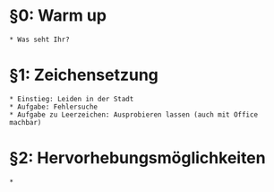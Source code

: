# §0: Warm up #
    * Was seht Ihr?
    
# §1: Zeichensetzung #
    * Einstieg: Leiden in der Stadt
    * Aufgabe: Fehlersuche
    * Aufgabe zu Leerzeichen: Ausprobieren lassen (auch mit Office machbar)
    
# §2: Hervorhebungsmöglichkeiten #
    * 
